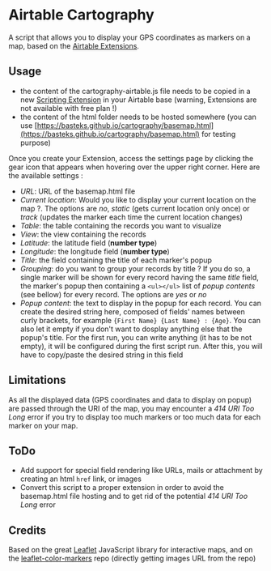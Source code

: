 # Airtable Cartography

A script that allows you to display your GPS coordinates as markers on a map, based on the [Airtable Extensions](https://support.airtable.com/docs/airtable-extensions-overview).

## Usage
- the content of the cartography-airtable.js file needs to be copied in a new [Scripting Extension](https://support.airtable.com/docs/en/scripting-extension-overview) in your Airtable base (warning, Extensions are not available with free plan !)
- the content of the html folder needs to be hosted somewhere (you can use [https://basteks.github.io/cartography/basemap.html](https://basteks.github.io/cartography/basemap.html) for testing purpose)

Once you create your Extension, access the settings page by clicking the gear icon that appears when hovering over the upper right corner.
Here are the available settings :
- *URL*: URL of the basemap.html file
- *Current location*: Would you like to display your current location on the map ?. The options are _no_, _static_ (gets current location only once) or _track_ (updates the marker each time the current location changes)
- *Table*: the table containing the records you want to visualize
- *View*: the view containing the records
- *Latitude*: the latitude field (**number type**)
- *Longitude*: the longitude field (**number type**)
- *Title*: the field containing the title of each marker's popup
- *Grouping*: do you want to group your records by title ? If you do so, a single marker will be shown for every record having the same *title* field, the marker's popup then containing a `<ul></ul>` list of *popup contents* (see bellow) for every record. The options are _yes_ or _no_
- *Popup content*: the text to display in the popup for each record. You can create the desired string here, composed of fields' names between curly brackets, for example `{First Name} {Last Name} : {Age}`. You can also let it empty if you don't want to dosplay anything else that the popup's title. For the  first run, you can write anything (it has to be not empty), it will be configured during the first script run. After this, you will have to copy/paste the desired string in this field

## Limitations
As all the displayed data (GPS coordinates and data to display on popup) are passed through the URI of the map, you may encounter a _414 URI Too Long_ error if you try to display too much markers or too much data for each marker on your map.

## ToDo
- Add support for special field rendering like URLs, mails or attachment by creating an html `href` link, or images
- Convert this script to a proper extension in order to avoid the basemap.html file hosting and to get rid of the potential _414 URI Too Long_ error

## Credits
Based on the great [Leaflet](https://leafletjs.com/) JavaScript library for interactive maps, and on the [leaflet-color-markers](https://github.com/pointhi/leaflet-color-markers) repo (directly getting images URL from the repo)

